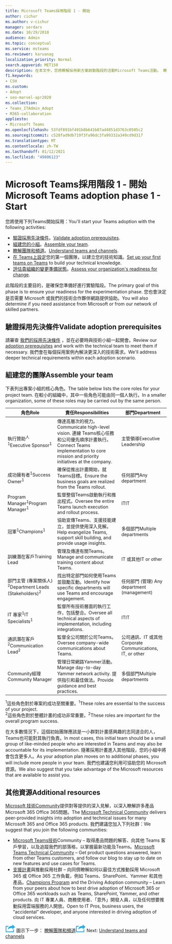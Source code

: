 ```yaml
---
title: Microsoft Teams採用階段 1 - 開始
author: cichur
ms.author: v-cichur
manager: serdars
ms.date: 10/29/2018
audience: Admin
ms.topic: conceptual
ms.service: msteams
ms.reviewer: karuanag
localization_priority: Normal
search.appverid: MET150
description: 在本文中，您將瞭解採用新方案啟動階段的活動Microsoft Teams活動。 瞭解有關設定Microsoft Teams小組規劃的最佳作法。
f1.keywords:
- CSH
ms.custom:
- Adopt
- seo-marvel-apr2020
ms.collection:
- Teams_ITAdmin_Adopt
- M365-collaboration
appliesto:
- Microsoft Teams
ms.openlocfilehash: 53fdf891bf491b8b641b07ad4851d3763c0505c2
ms.sourcegitcommit: c528fad9db719f3fa96dc3fa99332a349cd9d317
ms.translationtype: MT
ms.contentlocale: zh-TW
ms.lasthandoff: 01/12/2021
ms.locfileid: "49806123"
---
```

# <a name="microsoft-teams-adoption-phase-1---start"></a><span data-ttu-id="7f85d-104">Microsoft Teams採用階段 1 - 開始</span><span class="sxs-lookup"><span data-stu-id="7f85d-104">Microsoft Teams adoption phase 1 - Start</span></span>

<span data-ttu-id="7f85d-105">您將使用下列Teams開始採用：</span><span class="sxs-lookup"><span data-stu-id="7f85d-105">You'll start your Teams adoption with the following activities:</span></span>

- <span data-ttu-id="7f85d-106">[驗證採用先決條件](#validate-adoption-prerequisites)。</span><span class="sxs-lookup"><span data-stu-id="7f85d-106">[Validate adoption prerequisites](#validate-adoption-prerequisites).</span></span>
- <span data-ttu-id="7f85d-107">[組建您的小組](#assemble-your-team)。</span><span class="sxs-lookup"><span data-stu-id="7f85d-107">[Assemble your team](#assemble-your-team).</span></span>
- <span data-ttu-id="7f85d-108">[瞭解團隊和頻道](teams-adoption-understand-teams-and-channels.md)。</span><span class="sxs-lookup"><span data-stu-id="7f85d-108">[Understand teams and channels](teams-adoption-understand-teams-and-channels.md).</span></span>
- <span data-ttu-id="7f85d-109">[在 Teams上設定](teams-adoption-your-first-teams.md)您的第一個團隊，以建立您的技術知識。</span><span class="sxs-lookup"><span data-stu-id="7f85d-109">[Set up your first teams on Teams](teams-adoption-your-first-teams.md) to build your technical knowledge.</span></span>
- <span data-ttu-id="7f85d-110">[評估貴組織的變更準備狀態](teams-adoption-assess-readiness.md)。</span><span class="sxs-lookup"><span data-stu-id="7f85d-110">[Assess your organization's readiness for change](teams-adoption-assess-readiness.md).</span></span>

<span data-ttu-id="7f85d-111">此階段的主要目的，是確保您準備好進行實驗階段。</span><span class="sxs-lookup"><span data-stu-id="7f85d-111">The primary goal of this phase is to ensure your readiness for the experimentation phase.</span></span> <span data-ttu-id="7f85d-112">您也會決定是否需要 Microsoft 或我們的技術合作夥伴網路提供協助。</span><span class="sxs-lookup"><span data-stu-id="7f85d-112">You will also determine if you need assistance from Microsoft or from our network of skilled partners.</span></span>  

## <a name="validate-adoption-prerequisites"></a><span data-ttu-id="7f85d-113">驗證採用先決條件</span><span class="sxs-lookup"><span data-stu-id="7f85d-113">Validate adoption prerequisites</span></span>

<span data-ttu-id="7f85d-114">請審查 [我們的採用先決條件](teams-adoption-get-started.md#adoption-prerequisites) ，並在必要時與技術小組一起開會。</span><span class="sxs-lookup"><span data-stu-id="7f85d-114">Review our [adoption prerequisites](teams-adoption-get-started.md#adoption-prerequisites) and work with the technical team to meet them if necessary.</span></span> <span data-ttu-id="7f85d-115">我們會在每個採用案例內解決更深入的技術需求。</span><span class="sxs-lookup"><span data-stu-id="7f85d-115">We'll address deeper technical requirements within each adoption scenario.</span></span>

## <a name="assemble-your-team"></a><span data-ttu-id="7f85d-116">組建您的團隊</span><span class="sxs-lookup"><span data-stu-id="7f85d-116">Assemble your team</span></span>

<span data-ttu-id="7f85d-117">下表列出專案小組的核心角色。</span><span class="sxs-lookup"><span data-stu-id="7f85d-117">The table below lists the core roles for your project team.</span></span> <span data-ttu-id="7f85d-118">在較小的組織中，其中一些角色可能由同一個人執行。</span><span class="sxs-lookup"><span data-stu-id="7f85d-118">In a smaller organization, some of these roles may be carried out by the same person.</span></span>

| <span data-ttu-id="7f85d-119">角色</span><span class="sxs-lookup"><span data-stu-id="7f85d-119">Role</span></span> | <span data-ttu-id="7f85d-120">責任</span><span class="sxs-lookup"><span data-stu-id="7f85d-120">Responsibilities</span></span> | <span data-ttu-id="7f85d-121">部門</span><span class="sxs-lookup"><span data-stu-id="7f85d-121">Department</span></span> |
| ---- | ---------------- | ---------- |
| <span data-ttu-id="7f85d-122">執行贊助<sup>人 1</sup></span><span class="sxs-lookup"><span data-stu-id="7f85d-122">Executive Sponsor<sup>1</sup></span></span> | <span data-ttu-id="7f85d-123">傳達高層次的視力。</span><span class="sxs-lookup"><span data-stu-id="7f85d-123">Communicate high-level vision.</span></span> <span data-ttu-id="7f85d-124">連線 Teams核心任務和公司優先順序計畫執行。</span><span class="sxs-lookup"><span data-stu-id="7f85d-124">Connect Teams implementation to core mission and priority initiatives at the company.</span></span> | <span data-ttu-id="7f85d-125">主管領導</span><span class="sxs-lookup"><span data-stu-id="7f85d-125">Executive Leadership</span></span> |
| <span data-ttu-id="7f85d-126">成功擁有者<sup>1</sup></span><span class="sxs-lookup"><span data-stu-id="7f85d-126">Success Owner<sup>1</sup></span></span> | <span data-ttu-id="7f85d-127">確保從推出計畫開始，就Teams目標。</span><span class="sxs-lookup"><span data-stu-id="7f85d-127">Ensure the business goals are realized from the Teams rollout.</span></span> | <span data-ttu-id="7f85d-128">任何部門</span><span class="sxs-lookup"><span data-stu-id="7f85d-128">Any department</span></span> |
| <span data-ttu-id="7f85d-129">Program Manager<sup>1</sup></span><span class="sxs-lookup"><span data-stu-id="7f85d-129">Program Manager<sup>1</sup></span></span> | <span data-ttu-id="7f85d-130">監督整個Teams啟動執行和推出程式。</span><span class="sxs-lookup"><span data-stu-id="7f85d-130">Oversee the entire Teams launch execution and rollout process.</span></span> | <span data-ttu-id="7f85d-131">IT</span><span class="sxs-lookup"><span data-stu-id="7f85d-131">IT</span></span> |
| <span data-ttu-id="7f85d-132">冠軍<sup>1</sup></span><span class="sxs-lookup"><span data-stu-id="7f85d-132">Champions<sup>1</sup></span></span> | <span data-ttu-id="7f85d-133">協助宣傳Teams、支援技能建立，並提供使用深入見解。</span><span class="sxs-lookup"><span data-stu-id="7f85d-133">Help evangelize Teams, support skill building, and provide usage insights.</span></span> | <span data-ttu-id="7f85d-134">多個部門</span><span class="sxs-lookup"><span data-stu-id="7f85d-134">Multiple departments</span></span> |
| <span data-ttu-id="7f85d-135">訓練潛在客戶</span><span class="sxs-lookup"><span data-stu-id="7f85d-135">Training Lead</span></span> | <span data-ttu-id="7f85d-136">管理及傳達有關Teams。</span><span class="sxs-lookup"><span data-stu-id="7f85d-136">Manage and communicate training content about Teams.</span></span> | <span data-ttu-id="7f85d-137">IT 或其他</span><span class="sxs-lookup"><span data-stu-id="7f85d-137">IT or other</span></span> |
| <span data-ttu-id="7f85d-138">部門主管 (專案關係人) <sup>2</sup></span><span class="sxs-lookup"><span data-stu-id="7f85d-138">Department Leads (Stakeholders)<sup>2</sup></span></span> | <span data-ttu-id="7f85d-139">找出特定部門如何使用Teams並鼓勵互動。</span><span class="sxs-lookup"><span data-stu-id="7f85d-139">Identify how specific departments will use Teams and encourage engagement.</span></span> | <span data-ttu-id="7f85d-140">任何部門 (管理) </span><span class="sxs-lookup"><span data-stu-id="7f85d-140">Any department (management)</span></span> |
| <span data-ttu-id="7f85d-141">IT 專家<sup>1</sup></span><span class="sxs-lookup"><span data-stu-id="7f85d-141">IT Specialists<sup>1</sup></span></span> | <span data-ttu-id="7f85d-142">監督所有技術層面的執行工作，包括整合。</span><span class="sxs-lookup"><span data-stu-id="7f85d-142">Oversee all technical aspects of implementation, including integrations.</span></span> | <span data-ttu-id="7f85d-143">IT</span><span class="sxs-lookup"><span data-stu-id="7f85d-143">IT</span></span> |
| <span data-ttu-id="7f85d-144">通訊潛在客戶<sup>2</sup></span><span class="sxs-lookup"><span data-stu-id="7f85d-144">Communication Lead<sup>2</sup></span></span> | <span data-ttu-id="7f85d-145">監督全公司關於公司Teams。</span><span class="sxs-lookup"><span data-stu-id="7f85d-145">Oversee company-wide communications about Teams.</span></span> | <span data-ttu-id="7f85d-146">公司通訊、IT 或其他</span><span class="sxs-lookup"><span data-stu-id="7f85d-146">Corporate Communications, IT, or other</span></span> |
| <span data-ttu-id="7f85d-147">Community經理</span><span class="sxs-lookup"><span data-stu-id="7f85d-147">Community Manager</span></span> | <span data-ttu-id="7f85d-148">管理日常網路Yammer活動。</span><span class="sxs-lookup"><span data-stu-id="7f85d-148">Manage day-to-day Yammer network activity.</span></span> <span data-ttu-id="7f85d-149">提供指引和最佳做法。</span><span class="sxs-lookup"><span data-stu-id="7f85d-149">Provide guidance and best practices.</span></span> | <span data-ttu-id="7f85d-150">多個部門</span><span class="sxs-lookup"><span data-stu-id="7f85d-150">Multiple departments</span></span> |

<span data-ttu-id="7f85d-151"><sup>1</sup>這些角色對於專案的成功至關重要。</span><span class="sxs-lookup"><span data-stu-id="7f85d-151"><sup>1</sup>These roles are essential to the success of your project.</span></span></br>
<span data-ttu-id="7f85d-152"><sup>2</sup>這些角色對於整體計畫的成功非常重要。</span><span class="sxs-lookup"><span data-stu-id="7f85d-152"><sup>2</sup>These roles are important for the overall program success.</span></span>

<span data-ttu-id="7f85d-153">在大多數情況下，這個初始團隊應該是一小群對計畫感興趣的志同道合的人，Teams也可能對其執行負責。</span><span class="sxs-lookup"><span data-stu-id="7f85d-153">In most cases, this initial team should be a small group of like-minded people who are interested in Teams and may also be accountable for its implementation.</span></span> <span data-ttu-id="7f85d-154">隨著採用計畫進入其他階段，您的小組中將會包含更多人。</span><span class="sxs-lookup"><span data-stu-id="7f85d-154">As your adoption plan moves on to additional phases, you will include more people in your team.</span></span> <span data-ttu-id="7f85d-155">我們也建議您利用可協助您的 Microsoft 資源。</span><span class="sxs-lookup"><span data-stu-id="7f85d-155">We also suggest that you take advantage of the Microsoft resources that are available to assist you.</span></span> 

## <a name="additional-resources"></a><span data-ttu-id="7f85d-156">其他資源</span><span class="sxs-lookup"><span data-stu-id="7f85d-156">Additional resources</span></span>

<span data-ttu-id="7f85d-157">[Microsoft 技術Community](https://aka.ms/TechCommunity)提供對等提供的深入見解，以深入瞭解許多產品Microsoft 365 Office 365問題。</span><span class="sxs-lookup"><span data-stu-id="7f85d-157">The [Microsoft Technical Community](https://aka.ms/TechCommunity) delivers peer-provided insights into adoption and technical issues for many Microsoft 365 and Office 365 products.</span></span> <span data-ttu-id="7f85d-158">我們建議您加入下列社群：</span><span class="sxs-lookup"><span data-stu-id="7f85d-158">We suggest that you join the following communities:</span></span>

- <span data-ttu-id="7f85d-159">[Microsoft Teams技術](https://aka.ms/TeamsCommunity)Community – 取得產品問題的解答、向其他 Teams 客戶學習，以及追蹤我們的部落格，以掌握最新功能及Teams。</span><span class="sxs-lookup"><span data-stu-id="7f85d-159">[Microsoft Teams Technical Community](https://aka.ms/TeamsCommunity) – Get product questions answered, learn from other Teams customers, and follow our blog to stay up to date on new features and use cases for Teams.</span></span> 
- <span data-ttu-id="7f85d-160">[支援計畫](https://aka.ms/O365Champions)與推動採用社群 – 向同儕瞭解如何以最佳方式推動採用 Microsoft 365 或 Office 365 工作負載，例如 Teams、SharePoint、Yammer 和其他產品。</span><span class="sxs-lookup"><span data-stu-id="7f85d-160">[Champions Program](https://aka.ms/O365Champions) and the Driving Adoption community – Learn from your peers about how to best drive adoption of Microsoft 365 or Office 365 workloads such as Teams, SharePoint, Yammer, and other products.</span></span> <span data-ttu-id="7f85d-161">向 IT 專業人員、商務使用者、「意外」開發人員，以及任何想要推動採用雲端服務的人開放。</span><span class="sxs-lookup"><span data-stu-id="7f85d-161">Open to IT Pros, business users, the “accidental” developer, and anyone interested in driving adoption of cloud services.</span></span>  


<span data-ttu-id="7f85d-162">![代表下一個步驟的 ](media/teams-adoption-next-icon.png) 圖示下一步： [瞭解團隊和頻道](teams-adoption-understand-teams-and-channels.md)</span><span class="sxs-lookup"><span data-stu-id="7f85d-162">![An icon representing the next step](media/teams-adoption-next-icon.png) Next: [Understand teams and channels](teams-adoption-understand-teams-and-channels.md)</span></span>
